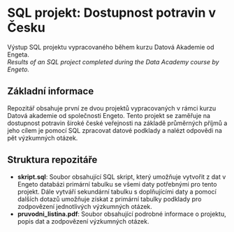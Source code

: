 # SQL projekt: Dostupnost potravin v Česku
Výstup SQL projektu vypracovaného během kurzu Datová Akademie od Engeta.  
_Results of an SQL project completed during the Data Academy course by Engeto._
## Základní informace
Repozitář obsahuje první ze dvou projektů vypracovaných v rámci kurzu Datová akademie od společnosti Engeto. Tento projekt se zaměřuje na dostupnost potravin široké české veřejnosti na základě průměrných příjmů a jeho cílem je pomocí SQL zpracovat datové podklady a nalézt odpovědi na pět výzkumných otázek.
## Struktura repozitáře
* __skript.sql__: Soubor obsahující SQL skript, který umožňuje vytvořit z dat v Engeto databázi primární tabulku se všemi daty potřebnými pro tento projekt. Dále vytváří sekundární tabulku s doplňujícími daty a pomocí dalších dotazů umožňuje získat z primární tabulky podklady pro zodpovězení jednotlivých výzkumných otázek.
* __pruvodni_listina.pdf__: Soubor obsahující podrobné informace o projektu, popis dat a zodpovězení výzkumných otázek.
